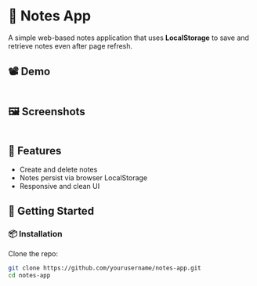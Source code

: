 # 📝 Notes App

A simple web-based notes application that uses **LocalStorage** to save and retrieve notes even after page refresh.

## 📽️ Demo

<img src="">

## 🖼️ Screenshots

<img src="">

## 🌟 Features

- Create and delete notes
- Notes persist via browser LocalStorage
- Responsive and clean UI

## 🚀 Getting Started

### 📦 Installation

Clone the repo:

```bash
git clone https://github.com/yourusername/notes-app.git
cd notes-app
